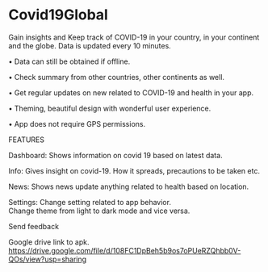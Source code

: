# Covid19Global

Gain insights and Keep track of COVID-19 in your country, in your continent and the globe. Data is updated every 10 minutes.

•	Data can still be obtained if offline.

•	Check summary from other countries, other continents as well.

•	Get regular updates on new related to COVID-19 and health in your app.

•	Theming, beautiful design with wonderful user experience.

•	App does not require GPS permissions.

FEATURES

Dashboard:
Shows information on covid 19 based on latest data.

Info:
Gives insight on covid-19. How it spreads, precautions to be taken etc. 

News:
Shows news update anything related to health based on location.

Settings:
Change setting related to app behavior.  
Change theme from light to dark mode and vice versa.

Send feedback 

Google drive link to apk.
https://drive.google.com/file/d/108FC1DpBeh5b9os7oPUeRZQhbb0V-QOs/view?usp=sharing
